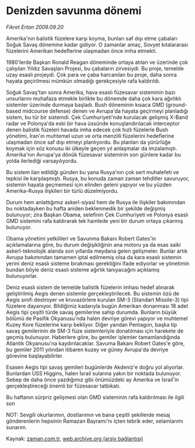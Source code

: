 # Denizden savunma dönemi

*Fikret Ertan 2009.09.20*

<tr><td class="metin" colspan="2" style="padding-top: 20px; padding-left: 5px; padding-right: 10px;">Amerika'nın balistik füzelere karşı koyma, bunları saf dışı etme çabaları Soğuk Savaş dönemine kadar gidiyor. O zamanlar amaç, Sovyet kıtalararası füzelerini Amerikan hedeflerine ulaşmadan önce imha etmekti.</td></tr><tr><td class="metin" colspan="2" style="padding-top: 20px; padding-left: 5px; padding-right: 10px;"><p>1980'lerde Başkan Ronald Reagan döneminde ortaya atılan ve üzerinde çok çalışılan Yıldız Savaşları Projesi, bu çabaların zirvesiydi. Bu proje, temelde uzay esaslı projeydi. Çok para ve çaba harcanılan bu proje, daha sonra hayata geçirilmesi mümkün olmadığı gerekçesiyle rafa kaldırıldı.
<p>Soğuk Savaş'tan sonra Amerika, hava esaslı füzesavar sisteminin bazı unsurlarını muhafaza etmekle birlikte bu dönemde daha çok kara ağırlıklı sistemler üzerinde durmaya başladı. Bush döneminin kısaca GMD (ground-based midcourse defense) denen ve Avrupa'da hayata geçirmeyi planladığı sistem, bu tür bir sistemdi. Çek Cumhuriyeti'nde kurulacak gelişmiş X-Band radar ve Polonya'da eski bir hava üssünde konuşlandırılacak interceptor denen balistik füzeleri havada imha edecek çok hızlı füzelerle Bush yönetimi, İran'ın muhtemel uzun ve orta menzilli füzelerini hedeflerine ulaşmadan önce saf dışı etmeyi planlıyordu. Bu planları da yürürlüğe koymak için söz konusu iki ülkeyle geçen yıl anlaşmalar da imzalamıştı. Amerika'nın Avrupa'ya dönük füzesavar sisteminin son günlere kadar bu yolda ilerlediği varsayılıyordu.
<p>Bu sistem ilan edildiği günden bu yana Rusya'nın çok sert muhalefeti ve tepkisi ile karşılaşmıştı. Rusya, bu konuda zaman zaman tehditler savuruyor, sistemin hayata geçmemesi için elinden geleni yapıyor ve bu yüzden Amerika-Rusya ilişkileri bir türlü düzelmiyordu.
<p>Durum hem anlattığımız askerî-siyasî hem de Rusya ile ilişkiler bakımından bu noktadayken bu hafta aniden beklenmedik bir şekilde değişmiş bulunuyor; zira Başkan Obama, selefinin Çek Cumhuriyeti ve Polonya esaslı GMD sistemini rafa kaldırarak tek hamlede yeni bir durum ortaya çıkarmış bulunuyor.
<p>Obama yönetimi yetkilileri ve Savunma Bakanı Robert Gates'in açıklamalarına göre, bu durum değişikliğinin ana motoru ya da esas saiki askerî-teknolojik alanda son yıllarda meydana gelen gelişmeler. Bunlar artık Avrupa bakımından tamamen iptal edilmemiş olsa da kara esaslı sistemin yerini deniz esaslı sisteme bırakması gerektiğini ifade ediyorlar ve yönetimin bundan böyle deniz esaslı sisteme ağırlık tanıyacağını açıklamış bulunuyorlar.
<p>Deniz esaslı sistem de temelde balistik füzelerin imhası hedef alınarak geliştirilmiş Aegis denen sistemle gerçekleştirilecek. Bu sistemin özü de Aegis sınıfı destroyer ve kruvazörlere kurulan SM-3 (Standart Missile-3) tipi füzelere dayanıyor. Bildiğimiz kadarıyla bugün Amerikan donanması 18 adet Aegis tipi çeşitli türde savaş gemilerine sahip durumda. Bunların büyük bölümü de Pasifik Okyanusu'nda halen devriye görevi yapıyor ve muhtemel Kuzey Kore füzelerine karşı bekliyor. Diğer yandan Pentagon, başka tip savaş gemilerinin de SM-3 füze sistemleriyle donatılması için harekete de geçmiş bulunuyor. Haberlere göre, bu gemiler işlemler tamamlandığında Atlantik Okyanusu'na kaydırılacaklar. Savuma Bakanı Robert Gates'e göre, bu gemiler 2011 yılından itibaren kuzey ve güney Avrupa'da devriye görevine başlayabilirler.
<p>Esasen Aegis tipi savaş gemileri bugünlerde Akdeniz'e doğru yol alıyorlar. Bunlardan USS Higgins, halen İsrail sularına yakın bir noktada bulunuyor. Sebep de daha önce yazdığımız gibi önümüzdeki ay Amerika ve İsrail'in gerçekleştireceği önemli bir füzesavar tatbikatı.
<p>Bu haftanın sürpriz gelişmesi olan GMD sisteminin rafa kaldırılması ile ilgili son
<p>NOT: Sevgili okurlarımın, dostlarımın ve bana çeşitli şekillerde mesaj gönderenlerin hepsinin Ramazan Bayramı'nı içten tebrik eder, selamlarımı sunarım. <br/></p></p></p></p></p></p></p></p></p></td></tr>

Kaynak: [zaman.com.tr](http://zaman.com.tr/yazar.do?yazino=894285), [web.archive.org (arşiv bağlantısı)](http://web.archive.org/web/20091010021049/http://www.zaman.com.tr:80/yazar.do?yazino=894285)
